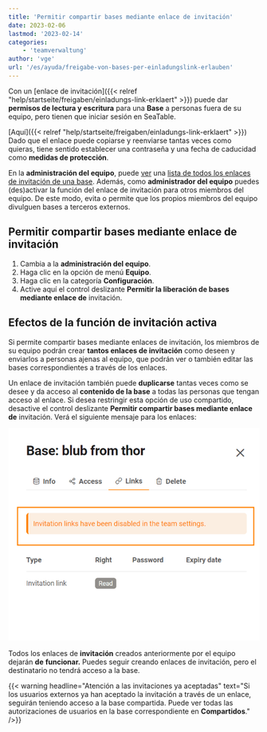 ```yaml
---
title: 'Permitir compartir bases mediante enlace de invitación'
date: 2023-02-06
lastmod: '2023-02-14'
categories:
    - 'teamverwaltung'
author: 'vge'
url: '/es/ayuda/freigabe-von-bases-per-einladungslink-erlauben'
---
```


Con un [enlace de invitación]({{< relref "help/startseite/freigaben/einladungs-link-erklaert" >}}) puede dar **permisos de lectura y escritura** para una **Base** a personas fuera de su equipo, pero tienen que iniciar sesión en SeaTable.

[Aquí]({{< relref "help/startseite/freigaben/einladungs-link-erklaert" >}}) Dado que el enlace puede copiarse y reenviarse tantas veces como quieras, tiene sentido establecer una contraseña y una fecha de caducidad como **medidas de protección**.

En la **administración del equipo**, puede [ver](https://seatable.io/es/docs/teamverwaltung/bases-in-der-teamverwaltung/) una [lista de todos los enlaces de invitación de una base](https://seatable.io/es/docs/teamverwaltung/bases-in-der-teamverwaltung/). Además, como **administrador del equipo** puedes (des)activar la función del enlace de invitación para otros miembros del equipo. De este modo, evita o permite que los propios miembros del equipo divulguen bases a terceros externos.

## Permitir compartir bases mediante enlace de invitación

1. Cambia a la **administración del equipo**.
2. Haga clic en la opción de menú **Equipo**.
3. Haga clic en la categoría **Configuración**.
4. Active aquí el control deslizante **Permitir la liberación de bases mediante enlace de** invitación.

## Efectos de la función de invitación activa

Si permite compartir bases mediante enlaces de invitación, los miembros de su equipo podrán crear **tantos enlaces de invitación** como deseen y enviarlos a personas ajenas al equipo, que podrán ver o también editar las bases correspondientes a través de los enlaces.

Un enlace de invitación también puede **duplicarse** tantas veces como se desee y da acceso al **contenido de la base** a todas las personas que tengan acceso al enlace. Si desea restringir esta opción de uso compartido, desactive el control deslizante **Permitir compartir bases mediante enlace de** invitación. Verá el siguiente mensaje para los enlaces:

![Mensaje de error Enlace de invitación en la administración del equipo](images/Fehlermeldung-EInladungslink.png)

Todos los enlaces de **invitación** creados anteriormente por el equipo dejarán **de** **funcionar.** Puedes seguir creando enlaces de invitación, pero el destinatario no tendrá acceso a la base.

{{< warning  headline="Atención a las invitaciones ya aceptadas"  text="Si los usuarios externos ya han aceptado la invitación a través de un enlace, seguirán teniendo acceso a la base compartida. Puede ver todas las autorizaciones de usuarios en la base correspondiente en **Compartidos**." />}}
